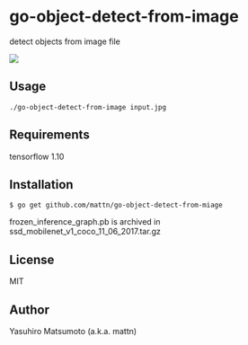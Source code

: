 # go-object-detect-from-image

detect objects from image file

![](https://raw.githubusercontent.com/mattn/go-object-detect-from-image/master/output.jpg)

## Usage

```
./go-object-detect-from-image input.jpg
```

## Requirements

tensorflow 1.10

## Installation

```
$ go get github.com/mattn/go-object-detect-from-miage
```

frozen_inference_graph.pb is archived in ssd_mobilenet_v1_coco_11_06_2017.tar.gz

## License

MIT

## Author

Yasuhiro Matsumoto (a.k.a. mattn)
